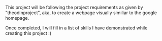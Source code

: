This project will be following the project requirements as given by "theodinproject", aka, to create a webpage visually similiar to the google homepage.

Once completed, I will fill in a list of skills I have demonstrated while creating this project :)